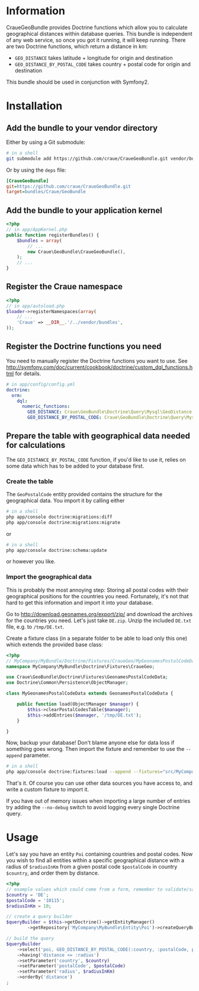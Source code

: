 # Information

CraueGeoBundle provides Doctrine functions which allow you to calculate geographical distances within database queries.
This bundle is independent of any web service, so once you got it running, it will keep running.
There are two Doctrine functions, which return a distance in km:

- `GEO_DISTANCE` takes latitude + longitude for origin and destination
- `GEO_DISTANCE_BY_POSTAL_CODE` takes country + postal code for origin and destination

This bundle should be used in conjunction with Symfony2.

# Installation

## Add the bundle to your vendor directory

Either by using a Git submodule:

```sh
# in a shell
git submodule add https://github.com/craue/CraueGeoBundle.git vendor/bundles/Craue/CraueGeoBundle
```

Or by using the `deps` file:

```ini
[CraueGeoBundle]
git=https://github.com/craue/CraueGeoBundle.git
target=bundles/Craue/GeoBundle
```

## Add the bundle to your application kernel

```php
<?php
// in app/AppKernel.php
public function registerBundles() {
	$bundles = array(
		// ...
		new Craue\GeoBundle\CraueGeoBundle(),
	);
	// ...
}
```

## Register the Craue namespace

```php
<?php
// in app/autoload.php
$loader->registerNamespaces(array(
	// ...
	'Craue' => __DIR__.'/../vendor/bundles',
));
```

## Register the Doctrine functions you need

You need to manually register the Doctrine functions you want to use.
See http://symfony.com/doc/current/cookbook/doctrine/custom_dql_functions.html for details.

```yaml
# in app/config/config.yml
doctrine:
  orm:
    dql:
      numeric_functions:
        GEO_DISTANCE: Craue\GeoBundle\Doctrine\Query\Mysql\GeoDistance
        GEO_DISTANCE_BY_POSTAL_CODE: Craue\GeoBundle\Doctrine\Query\Mysql\GeoDistanceByPostalCode
```

## Prepare the table with geographical data needed for calculations

The `GEO_DISTANCE_BY_POSTAL_CODE` function, if you'd like to use it, relies on some data which has to be added to your
database first.

### Create the table

The `GeoPostalCode` entity provided contains the structure for the geographical data. You import it by calling either

```sh
# in a shell
php app/console doctrine:migrations:diff
php app/console doctrine:migrations:migrate
```

or

```sh
# in a shell
php app/console doctrine:schema:update
```

or however you like.

### Import the geographical data

This is probably the most annoying step: Storing all postal codes with their geographical positions for the countries
you need. Fortunately, it's not that hard to get this information and import it into your database.

Go to http://download.geonames.org/export/zip/ and download the archives for the countries you need. Let's just take
`DE.zip`. Unzip the included `DE.txt` file, e.g. to `/tmp/DE.txt`.

Create a fixture class (in a separate folder to be able to load only this one) which extends the provided base class:

```php
<?php
// MyCompany/MyBundle/Doctrine/Fixtures/CraueGeo/MyGeonamesPostalCodeData.php
namespace MyCompany\MyBundle\Doctrine\Fixtures\CraueGeo;

use Craue\GeoBundle\Doctrine\Fixtures\GeonamesPostalCodeData;
use Doctrine\Common\Persistence\ObjectManager;

class MyGeonamesPostalCodeData extends GeonamesPostalCodeData {

	public function load(ObjectManager $manager) {
		$this->clearPostalCodesTable($manager);
		$this->addEntries($manager, '/tmp/DE.txt');
	}

}
```

Now, backup your database! Don't blame anyone else for data loss if something goes wrong.
Then import the fixture and remember to use the `--append` parameter.

```sh
# in a shell
php app/console doctrine:fixtures:load --append --fixtures="src/MyCompany/MyBundle/Doctrine/Fixtures/CraueGeo"
```

That's it. Of course you can use other data sources you have access to, and write a custom fixture to import it.

If you have out of memory issues when importing a large number of entries try adding the `--no-debug` switch to avoid
logging every single Doctrine query.

# Usage

Let's say you have an entity `Poi` containing countries and postal codes. Now you wish to find all entities within a
specific geographical distance with a radius of `$radiusInKm` from a given postal code `$postalCode` in country
`$country`, and order them by distance.

```php
<?php
// example values which could come from a form, remember to validate/sanitize them first
$country = 'DE';
$postalCode = '10115';
$radiusInKm = 10;

// create a query builder
$queryBuilder = $this->getDoctrine()->getEntityManager()
		->getRepository('MyCompany\MyBundle\Entity\Poi')->createQueryBuilder('poi');

// build the query
$queryBuilder
	->select('poi, GEO_DISTANCE_BY_POSTAL_CODE(:country, :postalCode, poi.country, poi.postalCode) AS HIDDEN distance')
	->having('distance <= :radius')
	->setParameter('country', $country)
	->setParameter('postalCode', $postalCode)
	->setParameter('radius', $radiusInKm)
	->orderBy('distance')
;
```
